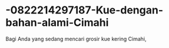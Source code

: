# -0822214297187-Kue-dengan-bahan-alami-Cimahi
Bagi Anda yang sedang mencari grosir kue kering Cimahi,
